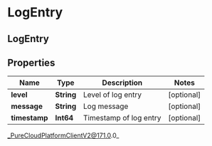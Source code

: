 # LogEntry

## LogEntry

## Properties

|Name | Type | Description | Notes|
|------------ | ------------- | ------------- | -------------|
| **level** | **String** | Level of log entry | [optional] |
| **message** | **String** | Log message | [optional] |
| **timestamp** | **Int64** | Timestamp of log entry | [optional] |



_PureCloudPlatformClientV2@171.0.0_
